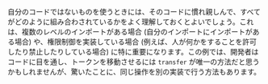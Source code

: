 自分のコードではないものを使うときには、そのコードに慣れ親しんで、すべてがどのように組み合わされているかをよく理解しておくとよいでしょう。これは、複数のレベルのインポートがある場合 (自分のインポートにインポートがある場合) や、権限制御を実装している場合 (例えば、人が何かをすることを許可したり禁止したりしている場合) に特に重要になります。この例では、開発者はコードに目を通し、トークンを移動させるには `transfer` が唯一の方法だと思うかもしれませんが、驚いたことに、同じ操作を別の実装で行う方法もあります。
